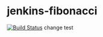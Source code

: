# jenkins-fibonacci
[![Build Status](https://5e7f096d7124.ngrok.app/buildStatus/icon?job=fibonacci)](https://5e7f096d7124.ngrok.app/job/fibonacci/)
change test
